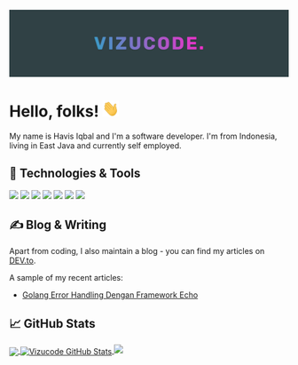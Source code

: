 
[![Header](https://raw.githubusercontent.com/vizucode/vizucode/main/banner.png "Header")](https://dev.to/vizucode)

# Hello, folks! <img src="https://raw.githubusercontent.com/vizucode/vizucode/main/wave.gif" width="30px" height="30px" />

My name is Havis Iqbal and I'm a software developer. I'm from Indonesia, living in East Java and currently self employed.

## 🔧 Technologies & Tools
![](https://img.shields.io/badge/OS-Linux-informational?style=flat&logo=linux&logoColor=white&color=2bbc8a)
![](https://img.shields.io/badge/Editor-Visual_Studio_Code-informational?style=flat&logo=visualstudiocode&logoColor=white&color=2bbc8a)
![](https://img.shields.io/badge/Code-Golang-informational?style=flat&logo=go&logoColor=white&color=2bbc8a)
![](https://img.shields.io/badge/Shell-Zsh-informational?style=flat&logo=gnu-bash&logoColor=white&color=2bbc8a)
![](https://img.shields.io/badge/Tools-PostgreSQL-informational?style=flat&logo=postgresql&logoColor=white&color=2bbc8a)
![](https://img.shields.io/badge/Tools-Docker-informational?style=flat&logo=docker&logoColor=white&color=2bbc8a)
![](https://img.shields.io/badge/Tools-Kubernetes-informational?style=flat&logo=kubernetes&logoColor=white&color=2bbc8a)

## &#x270d; Blog & Writing

Apart from coding, I also maintain a blog - you can find my articles on [DEV.to](https://dev.to/vizucode).

A sample of my recent articles:

<!-- BLOG-POST-LIST:START -->
- [Golang Error Handling Dengan Framework Echo](https://dev.to/vizucode/golang-error-handling-dengan-echo-framework-3dpb)
<!-- BLOG-POST-LIST:END -->

## &#x1f4c8; GitHub Stats
<a href="https://github.com/vizucode/vizucode">
  <img align="center" src="https://github-readme-stats.vercel.app/api/top-langs/?username=vizucode&hide=java,html,tex&title_color=ffffff&text_color=c9cacc&icon_color=2bbc8a&bg_color=1d1f21&langs_count=3" />
</a>
<a href="https://github.com/vizucode/vizucode">
  <img align="center" src="https://github-readme-stats.vercel.app/api?username=vizucode&show_icons=true&line_height=27&count_private=true&title_color=ffffff&text_color=c9cacc&icon_color=2bbc8a&bg_color=1d1f21" alt="Vizucode GitHub Stats" />
</a>
<a href="http://www.github.com/vizucode"><img src="https://github-readme-streak-stats.herokuapp.com/?user=vizucode&stroke=ffffff&background=1c1917&ring=0891b2&fire=0891b2&currStreakNum=ffffff&currStreakLabel=0891b2&sideNums=ffffff&sideLabels=ffffff&dates=ffffff&hide_border=true" /></a>

<!-- links to social media icons -->

<!-- icons with padding -->

[1.1]: http://i.imgur.com/tXSoThF.png (twitter icon with padding)
[2.1]: http://i.imgur.com/0o48UoR.png (github icon with padding)

<!-- icons without padding -->

[1.2]: http://i.imgur.com/wWzX9uB.png (twitter icon without padding)
[2.2]: http://i.imgur.com/9I6NRUm.png (github icon without padding)
[3.2]: https://raw.githubusercontent.com/MartinHeinz/MartinHeinz/master/linkedin-3-16.png (LinkedIn icon without padding)


<!-- links to your social media accounts -->

[1]: https://twitter.com/hirasakavizu
[2]: https://github.com/vizucode
[3]: https://www.linkedin.com/in/havis-iqbal/


<!-- Resources -->
<!-- Icons: https://simpleicons.org/ -->
<!-- GitHub Stats: https://github.com/anuraghazra/github-readme-stats -->
<!-- Emojis: https://emojipedia.org/emoji/ -->
<!-- HTML Emojis: https://www.fileformat.info/index.htm -->
<!-- Shields: https://shields.io/ -->
<!-- Awesome GitHub Profile README: https://github.com/abhisheknaiidu/awesome-github-profile-readme -->
